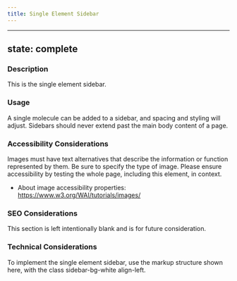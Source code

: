 ```yaml
---
title: Single Element Sidebar
---
```


---
state: complete
---

### Description
This is the single element sidebar.

### Usage
A single molecule can be added to a sidebar, and spacing and styling will adjust. Sidebars should never extend past the main body content of a page.

### Accessibility Considerations
Images must have text alternatives that describe the information or function represented by them. Be sure to specify the type of image. Please ensure accessibility by testing the whole page, including this element, in context.

* About image accessibility properties: https://www.w3.org/WAI/tutorials/images/

### SEO Considerations
This section is left intentionally blank and is for future consideration.

### Technical Considerations
To implement the single element sidebar, use the markup structure shown here, with the class sidebar-bg-white align-left.
